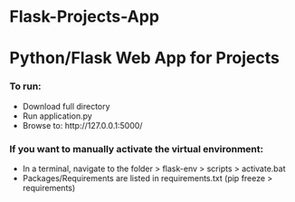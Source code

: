 # Flask-Projects-App

<h1>Python/Flask Web App for Projects</h1>

<h3>To run:</h3>
  <ul>
    <li>Download full directory</li>
    <li>Run application.py</li>
    <li>Browse to: http://127.0.0.1:5000/</li>
  </ul>

<h3>If you want to manually activate the virtual environment:</h3>
  <ul>
    <li>In a terminal, navigate to the folder > flask-env > scripts > activate.bat</li>
    <li>Packages/Requirements are listed in requirements.txt (pip freeze > requirements)</li>
  </ul>


